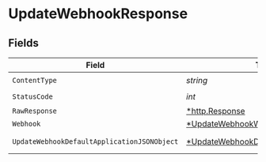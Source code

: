 # UpdateWebhookResponse


## Fields

| Field                                                                                                  | Type                                                                                                   | Required                                                                                               | Description                                                                                            |
| ------------------------------------------------------------------------------------------------------ | ------------------------------------------------------------------------------------------------------ | ------------------------------------------------------------------------------------------------------ | ------------------------------------------------------------------------------------------------------ |
| `ContentType`                                                                                          | *string*                                                                                               | :heavy_check_mark:                                                                                     | N/A                                                                                                    |
| `StatusCode`                                                                                           | *int*                                                                                                  | :heavy_check_mark:                                                                                     | N/A                                                                                                    |
| `RawResponse`                                                                                          | [*http.Response](https://pkg.go.dev/net/http#Response)                                                 | :heavy_minus_sign:                                                                                     | N/A                                                                                                    |
| `Webhook`                                                                                              | [*UpdateWebhookWebhook](../../models/operations/updatewebhookwebhook.md)                               | :heavy_minus_sign:                                                                                     | A webhook                                                                                              |
| `UpdateWebhookDefaultApplicationJSONObject`                                                            | [*UpdateWebhookDefaultApplicationJSON](../../models/operations/updatewebhookdefaultapplicationjson.md) | :heavy_minus_sign:                                                                                     | Error response.                                                                                        |